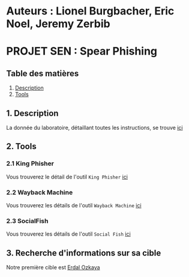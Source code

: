 # Auteurs : Lionel Burgbacher, Eric Noel, Jeremy Zerbib

# PROJET SEN : Spear Phishing

## Table des matières 

1. [ Description ](#desc)
2. [ Tools ](#tools)

<a name="desc"></a>
## 1. Description

La donnée du laboratoire, détaillant toutes les instructions, se trouve [ici](files/instructions/instructions.md)

<a name="tools"></a>
## 2. Tools

### 2.1 King Phisher

Vous trouverez le détail de l'outil `King Phisher` [ici](files/tools/king_phisher.md)

### 2.2 Wayback Machine

Vous trouverez les détails de l'outil `Wayback Machine` [ici](files/tools/wayback_machine.md)

### 2.3 SocialFish

Vous trouverez les détails de l'outil `Social Fish` [ici](files/tools/social_fish.md)

## 3. Recherche d'informations sur sa cible

Notre première cible est [Erdal Ozkaya](./files/target/erdal.md)

